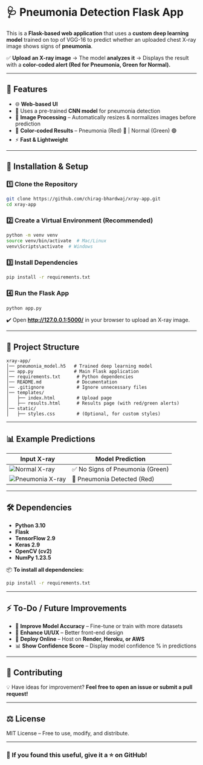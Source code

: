 # 🩺 Pneumonia Detection Flask App  

This is a **Flask-based web application** that uses a **custom deep learning model** trained on top of VGG-16 to predict whether an uploaded chest X-ray image shows signs of **pneumonia**.  

✅ **Upload an X-ray image** → The model **analyzes it** → Displays the result with a **color-coded alert (Red for Pneumonia, Green for Normal).**  

---

## 📌 Features
- 🌐 **Web-based UI**
- 🧠 Uses a pre-trained **CNN model** for pneumonia detection  
- 📸 **Image Processing** – Automatically resizes & normalizes images before prediction  
- 🎨 **Color-coded Results** – Pneumonia (Red) 🔴 | Normal (Green) 🟢  
- ⚡ **Fast & Lightweight**  

---

## 🚀 Installation & Setup  
### **1️⃣ Clone the Repository**
```sh
git clone https://github.com/chirag-bhardwaj/xray-app.git
cd xray-app
```

### **2️⃣ Create a Virtual Environment (Recommended)**
```sh
python -m venv venv
source venv/bin/activate  # Mac/Linux
venv\Scripts\activate  # Windows
```

### **3️⃣ Install Dependencies**
```sh
pip install -r requirements.txt
```

### **4️⃣ Run the Flask App**
```sh
python app.py
```
✔️ Open **http://127.0.0.1:5000/** in your browser to upload an X-ray image.

---

## 📂 Project Structure
```
xray-app/
│── pneumonia_model.h5   # Trained deep learning model
│── app.py               # Main Flask application
│── requirements.txt      # Python dependencies
│── README.md             # Documentation
│── .gitignore            # Ignore unnecessary files
│── templates/
│   ├── index.html        # Upload page
│   ├── results.html      # Results page (with red/green alerts)
│── static/
│   ├── styles.css        # (Optional, for custom styles)
```

---

## 📊 Example Predictions  
| Input X-ray | Model Prediction |
|-------------|-----------------|
| ![Normal X-ray](https://github.com/user-attachments/assets/e44aca71-c666-47d0-93b9-36fdfee3bd49) | ✅ No Signs of Pneumonia (Green) |
| ![Pneumonia X-ray](https://github.com/user-attachments/assets/2251184a-5057-47ea-9089-e3a9d578c021) | 🚨 Pneumonia Detected (Red) |

---

## 🛠 Dependencies  
- **Python 3.10**  
- **Flask**  
- **TensorFlow 2.9**  
- **Keras 2.9**  
- **OpenCV (cv2)**  
- **NumPy 1.23.5**  

📦 **To install all dependencies:**  
```sh
pip install -r requirements.txt
```

---

## ⚡ To-Do / Future Improvements  
- 📌 **Improve Model Accuracy** – Fine-tune or train with more datasets  
- 🎨 **Enhance UI/UX** – Better front-end design  
- 🚀 **Deploy Online** – Host on **Render, Heroku, or AWS**  
- 📊 **Show Confidence Score** – Display model confidence % in predictions  

---

## 🤝 Contributing  
💡 Have ideas for improvement? **Feel free to open an issue or submit a pull request!**  

---

## ⚖️ License  
MIT License – Free to use, modify, and distribute.  

---

### **📢 If you found this useful, give it a ⭐ on GitHub!**  
